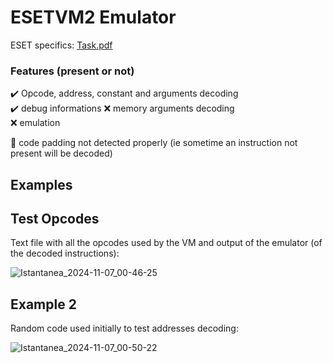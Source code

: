 # ESETVM2 Emulator

ESET specifics: [Task.pdf](https://github.com/user-attachments/files/17654238/Task.pdf)

### Features (present or not)

✔️ Opcode, address, constant and arguments decoding<br>
✔️ debug informations
❌ memory arguments decoding<br>
❌ emulation<br>

🐛 code padding not detected properly (ie sometime an instruction not present will be decoded)

## Examples

## Test Opcodes
Text file with all the opcodes used by the VM and output of the emulator (of the decoded instructions):

![Istantanea_2024-11-07_00-46-25](https://github.com/user-attachments/assets/2e5edd4f-86fb-4f99-9cea-9c8607dbc11f)

## Example 2
Random code used initially to test addresses decoding:

![Istantanea_2024-11-07_00-50-22](https://github.com/user-attachments/assets/07087ac3-f1c3-4974-b6c7-13ec34ed583c)
